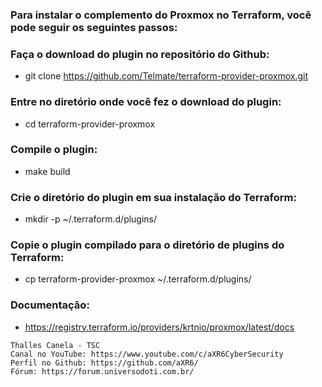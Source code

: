 ### Para instalar o complemento do Proxmox no Terraform, você pode seguir os seguintes passos:

### Faça o download do plugin no repositório do Github:
* git clone https://github.com/Telmate/terraform-provider-proxmox.git

### Entre no diretório onde você fez o download do plugin:
* cd terraform-provider-proxmox

### Compile o plugin:
* make build

### Crie o diretório do plugin em sua instalação do Terraform:
* mkdir -p ~/.terraform.d/plugins/

### Copie o plugin compilado para o diretório de plugins do Terraform:
* cp terraform-provider-proxmox ~/.terraform.d/plugins/

### Documentação:
* https://registry.terraform.io/providers/krtnio/proxmox/latest/docs

```
Thalles Canela - TSC
Canal no YouTube: https://www.youtube.com/c/aXR6CyberSecurity
Perfil no Github: https://github.com/aXR6/
Fórum: https://forum.universodoti.com.br/
```
